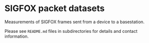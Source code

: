 # SIGFOX packet datasets

Measurements of SIGFOX frames sent from a device to a basestation.

Please see `README.md` files in subdirectories for details and contact information.
